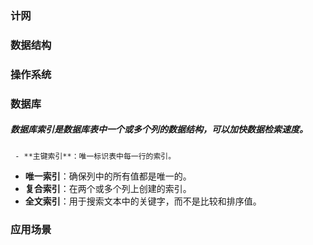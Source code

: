 ### 计网
### 数据结构
### 操作系统
### 数据库
##### 数据库索引是数据库表中一个或多个列的数据结构，可以加快数据检索速度。
     - **主键索引**：唯一标识表中每一行的索引。
   - **唯一索引**：确保列中的所有值都是唯一的。
   - **复合索引**：在两个或多个列上创建的索引。
   - **全文索引**：用于搜索文本中的关键字，而不是比较和排序值。

### 应用场景